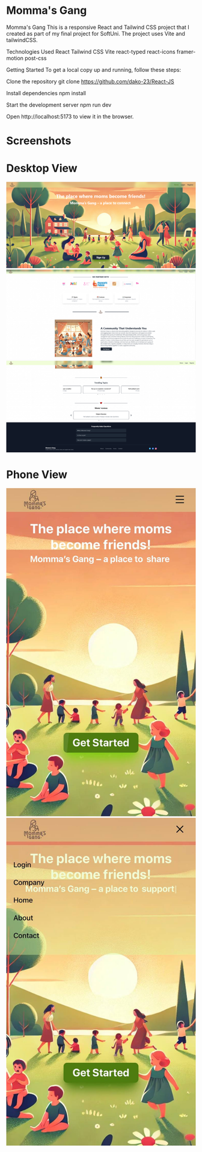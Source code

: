 # Momma's Gang

Momma's Gang
This is a responsive React and Tailwind CSS project that I created as part of my final project for SoftUni. The project uses Vite and tailwindCSS.

Technologies Used
React
Tailwind CSS
Vite
react-typed
react-icons
framer-motion
post-css

Getting Started
To get a local copy up and running, follow these steps:

Clone the repository git clone https://github.com/dako-23/React-JS

Install dependencies npm install

Start the development server npm run dev

Open http://localhost:5173 to view it in the browser.

# Screenshots

# Desktop View
![homePage](./src/assets/home1.png)
![homePage1](./src/assets/home2.png)
![homePage2](./src/assets/home3.png)

# Phone View
![homePageMob](./src/assets/homePageMob.jpg)
![naviMob](./src/assets/naviMob.jpg)
